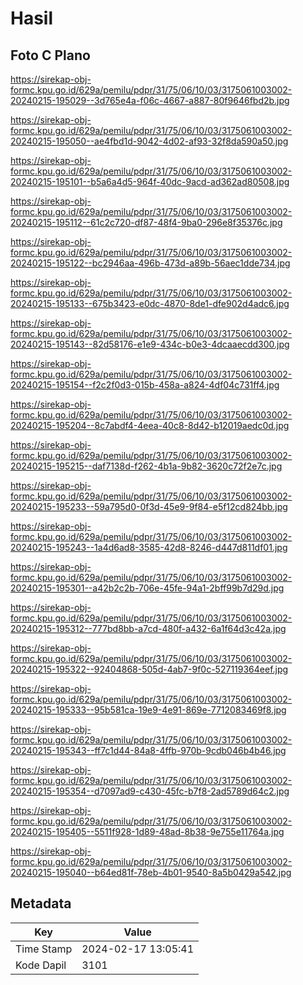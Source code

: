 # Hasil

## Foto C Plano

https://sirekap-obj-formc.kpu.go.id/629a/pemilu/pdpr/31/75/06/10/03/3175061003002-20240215-195029--3d765e4a-f06c-4667-a887-80f9646fbd2b.jpg

https://sirekap-obj-formc.kpu.go.id/629a/pemilu/pdpr/31/75/06/10/03/3175061003002-20240215-195050--ae4fbd1d-9042-4d02-af93-32f8da590a50.jpg

https://sirekap-obj-formc.kpu.go.id/629a/pemilu/pdpr/31/75/06/10/03/3175061003002-20240215-195101--b5a6a4d5-964f-40dc-9acd-ad362ad80508.jpg

https://sirekap-obj-formc.kpu.go.id/629a/pemilu/pdpr/31/75/06/10/03/3175061003002-20240215-195112--61c2c720-df87-48f4-9ba0-296e8f35376c.jpg

https://sirekap-obj-formc.kpu.go.id/629a/pemilu/pdpr/31/75/06/10/03/3175061003002-20240215-195122--bc2946aa-496b-473d-a89b-56aec1dde734.jpg

https://sirekap-obj-formc.kpu.go.id/629a/pemilu/pdpr/31/75/06/10/03/3175061003002-20240215-195133--675b3423-e0dc-4870-8de1-dfe902d4adc6.jpg

https://sirekap-obj-formc.kpu.go.id/629a/pemilu/pdpr/31/75/06/10/03/3175061003002-20240215-195143--82d58176-e1e9-434c-b0e3-4dcaaecdd300.jpg

https://sirekap-obj-formc.kpu.go.id/629a/pemilu/pdpr/31/75/06/10/03/3175061003002-20240215-195154--f2c2f0d3-015b-458a-a824-4df04c731ff4.jpg

https://sirekap-obj-formc.kpu.go.id/629a/pemilu/pdpr/31/75/06/10/03/3175061003002-20240215-195204--8c7abdf4-4eea-40c8-8d42-b12019aedc0d.jpg

https://sirekap-obj-formc.kpu.go.id/629a/pemilu/pdpr/31/75/06/10/03/3175061003002-20240215-195215--daf7138d-f262-4b1a-9b82-3620c72f2e7c.jpg

https://sirekap-obj-formc.kpu.go.id/629a/pemilu/pdpr/31/75/06/10/03/3175061003002-20240215-195233--59a795d0-0f3d-45e9-9f84-e5f12cd824bb.jpg

https://sirekap-obj-formc.kpu.go.id/629a/pemilu/pdpr/31/75/06/10/03/3175061003002-20240215-195243--1a4d6ad8-3585-42d8-8246-d447d811df01.jpg

https://sirekap-obj-formc.kpu.go.id/629a/pemilu/pdpr/31/75/06/10/03/3175061003002-20240215-195301--a42b2c2b-706e-45fe-94a1-2bff99b7d29d.jpg

https://sirekap-obj-formc.kpu.go.id/629a/pemilu/pdpr/31/75/06/10/03/3175061003002-20240215-195312--777bd8bb-a7cd-480f-a432-6a1f64d3c42a.jpg

https://sirekap-obj-formc.kpu.go.id/629a/pemilu/pdpr/31/75/06/10/03/3175061003002-20240215-195322--92404868-505d-4ab7-9f0c-527119364eef.jpg

https://sirekap-obj-formc.kpu.go.id/629a/pemilu/pdpr/31/75/06/10/03/3175061003002-20240215-195333--95b581ca-19e9-4e91-869e-7712083469f8.jpg

https://sirekap-obj-formc.kpu.go.id/629a/pemilu/pdpr/31/75/06/10/03/3175061003002-20240215-195343--ff7c1d44-84a8-4ffb-970b-9cdb046b4b46.jpg

https://sirekap-obj-formc.kpu.go.id/629a/pemilu/pdpr/31/75/06/10/03/3175061003002-20240215-195354--d7097ad9-c430-45fc-b7f8-2ad5789d64c2.jpg

https://sirekap-obj-formc.kpu.go.id/629a/pemilu/pdpr/31/75/06/10/03/3175061003002-20240215-195405--5511f928-1d89-48ad-8b38-9e755e11764a.jpg

https://sirekap-obj-formc.kpu.go.id/629a/pemilu/pdpr/31/75/06/10/03/3175061003002-20240215-195040--b64ed81f-78eb-4b01-9540-8a5b0429a542.jpg


## Metadata

| Key        | Value               |
| ---------- | ------------------- |
| Time Stamp | 2024-02-17 13:05:41 |
| Kode Dapil | 3101                |




